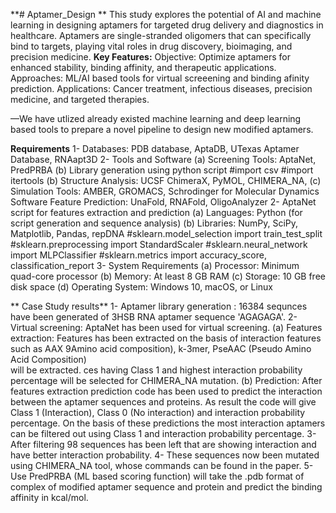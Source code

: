 **# Aptamer_Design **
This study explores the potential of AI and machine learning in designing aptamers for targeted drug delivery and diagnostics in healthcare. Aptamers are single-stranded oligomers that can specifically bind to targets, playing vital roles in drug discovery, bioimaging, and precision medicine.
**Key Features:**
Objective: Optimize aptamers for enhanced stability, binding affinity, and therapeutic applications.
Approaches: ML/AI based tools for virtual screeening and binding afinity prediction.
Applications: Cancer treatment, infectious diseases, precision medicine, and targeted therapies.

—We have utlized already existed machine learning and deep learning based tools to prepare a novel pipeline to design new modified aptamers.

**Requirements**
1- Databases: PDB database, AptaDB, UTexas Aptamer Database, RNAapt3D
2- Tools and Software
  (a) Screening Tools: AptaNet, PredPRBA
  (b) Library generation using python script
      #import csv
      #import itertools
  (b) Structure Analysis: UCSF ChimeraX, PyMOL, CHIMERA_NA, 
  (c) Simulation Tools: AMBER, GROMACS, Schrodinger for Molecular Dynamics Software
Feature Prediction: UnaFold, RNAFold, OligoAnalyzer
2- AptaNet script for features extraction and prediction
  (a) Languages: Python (for script generation and sequence analysis)
  (b) Libraries: NumPy, SciPy, Matplotlib, Pandas, repDNA
         #sklearn.model_selection import train_test_split
         #sklearn.preprocessing import StandardScaler
         #sklearn.neural_network import MLPClassifier
         #sklearn.metrics import accuracy_score, classification_report
3- System Requirements
  (a) Processor: Minimum quad-core processor
  (b) Memory: At least 8 GB RAM
  (c) Storage: 10 GB free disk space
  (d) Operating System: Windows 10, macOS, or Linux

 ** Case Study results**
  1- Aptamer library generation : 16384 sequnces have been generated of 3HSB RNA aptamer sequence 'AGAGAGA'.
  2- Virtual screening: AptaNet has been used for virtual screening. 
     (a) Features extraction: Features has been extracted on the basis of interaction features such as AAX 9Amino acid composition), k-3mer, PseAAC (Pseudo Amino Acid Composition)  
         will be extracted. ces having Class 1 and highest interaction probability percentage will be selected for CHIMERA_NA mutation.
     (b) Prediction: After features extraction prediction code has been used to predict the interaction between the aptamer sequences and proteins. As result the code will give Class 1 (Interaction), Class 0 (No 
         interaction) and interaction probability percentage. On the basis of these predictions the most interaction aptamers can be filtered out using Class 1 and interaction probability percentage.
  3- After filtering 98 sequences has been left that are showing interaction and have better interaction probability.
  4- These sequences now been mutated using CHIMERA_NA tool, whose commands can be found in the paper.
  5- Use PredPRBA (ML based scoring function) will take the .pdb format of complex of modified aptamer sequence and protein and predict the binding affinity in kcal/mol.
                    
